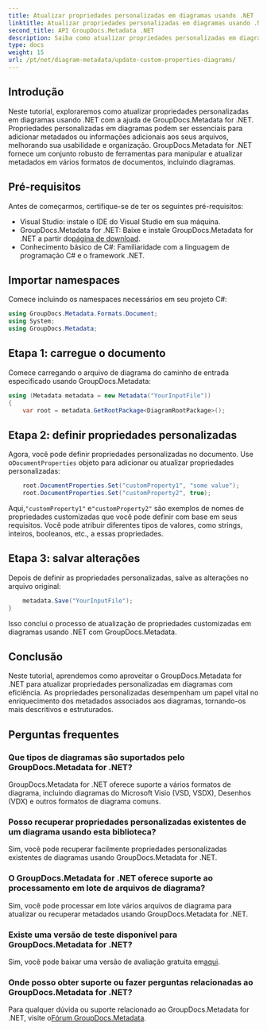 ```yaml
---
title: Atualizar propriedades personalizadas em diagramas usando .NET
linktitle: Atualizar propriedades personalizadas em diagramas usando .NET
second_title: API GroupDocs.Metadata .NET
description: Saiba como atualizar propriedades personalizadas em diagramas usando .NET com GroupDocs.Metadata for .NET. Aprimore metadados com facilidade.
type: docs
weight: 15
url: /pt/net/diagram-metadata/update-custom-properties-diagrams/
---
```

## Introdução
Neste tutorial, exploraremos como atualizar propriedades personalizadas em diagramas usando .NET com a ajuda de GroupDocs.Metadata for .NET. Propriedades personalizadas em diagramas podem ser essenciais para adicionar metadados ou informações adicionais aos seus arquivos, melhorando sua usabilidade e organização. GroupDocs.Metadata for .NET fornece um conjunto robusto de ferramentas para manipular e atualizar metadados em vários formatos de documentos, incluindo diagramas.
## Pré-requisitos
Antes de começarmos, certifique-se de ter os seguintes pré-requisitos:
- Visual Studio: instale o IDE do Visual Studio em sua máquina.
-  GroupDocs.Metadata for .NET: Baixe e instale GroupDocs.Metadata for .NET a partir do[página de download](https://releases.groupdocs.com/metadata/net/).
- Conhecimento básico de C#: Familiaridade com a linguagem de programação C# e o framework .NET.

## Importar namespaces
Comece incluindo os namespaces necessários em seu projeto C#:
```csharp
using GroupDocs.Metadata.Formats.Document;
using System;
using GroupDocs.Metadata;
```
## Etapa 1: carregue o documento
Comece carregando o arquivo de diagrama do caminho de entrada especificado usando GroupDocs.Metadata:
```csharp
using (Metadata metadata = new Metadata("YourInputFile"))
{
    var root = metadata.GetRootPackage<DiagramRootPackage>();
```
## Etapa 2: definir propriedades personalizadas
 Agora, você pode definir propriedades personalizadas no documento. Use o`DocumentProperties` objeto para adicionar ou atualizar propriedades personalizadas:
```csharp
    root.DocumentProperties.Set("customProperty1", "some value");
    root.DocumentProperties.Set("customProperty2", true);
```
 Aqui,`"customProperty1"` e`"customProperty2"` são exemplos de nomes de propriedades customizadas que você pode definir com base em seus requisitos. Você pode atribuir diferentes tipos de valores, como strings, inteiros, booleanos, etc., a essas propriedades.
## Etapa 3: salvar alterações
Depois de definir as propriedades personalizadas, salve as alterações no arquivo original:
```csharp
    metadata.Save("YourInputFile");
}
```
Isso conclui o processo de atualização de propriedades customizadas em diagramas usando .NET com GroupDocs.Metadata.

## Conclusão
Neste tutorial, aprendemos como aproveitar o GroupDocs.Metadata for .NET para atualizar propriedades personalizadas em diagramas com eficiência. As propriedades personalizadas desempenham um papel vital no enriquecimento dos metadados associados aos diagramas, tornando-os mais descritivos e estruturados.

## Perguntas frequentes
### Que tipos de diagramas são suportados pelo GroupDocs.Metadata for .NET?
GroupDocs.Metadata for .NET oferece suporte a vários formatos de diagrama, incluindo diagramas do Microsoft Visio (VSD, VSDX), Desenhos (VDX) e outros formatos de diagrama comuns.
### Posso recuperar propriedades personalizadas existentes de um diagrama usando esta biblioteca?
Sim, você pode recuperar facilmente propriedades personalizadas existentes de diagramas usando GroupDocs.Metadata for .NET.
### O GroupDocs.Metadata for .NET oferece suporte ao processamento em lote de arquivos de diagrama?
Sim, você pode processar em lote vários arquivos de diagrama para atualizar ou recuperar metadados usando GroupDocs.Metadata for .NET.
### Existe uma versão de teste disponível para GroupDocs.Metadata for .NET?
 Sim, você pode baixar uma versão de avaliação gratuita em[aqui](https://releases.groupdocs.com/).
### Onde posso obter suporte ou fazer perguntas relacionadas ao GroupDocs.Metadata for .NET?
 Para qualquer dúvida ou suporte relacionado ao GroupDocs.Metadata for .NET, visite o[Fórum GroupDocs.Metadata](https://forum.groupdocs.com/c/metadata/14).